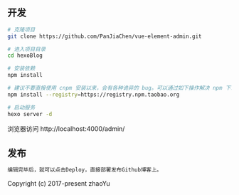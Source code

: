 ## 开发

```bash
# 克隆项目
git clone https://github.com/PanJiaChen/vue-element-admin.git

# 进入项目目录
cd hexoBlog

# 安装依赖
npm install

# 建议不要直接使用 cnpm 安装以来，会有各种诡异的 bug。可以通过如下操作解决 npm 下载速度慢的问题
npm install --registry=https://registry.npm.taobao.org

# 启动服务
hexo server -d
```

浏览器访问 http://localhost:4000/admin/

## 发布

```bash
编辑完毕后，就可以点击Deploy，直接部署发布Github博客上。
```

Copyright (c) 2017-present zhaoYu
